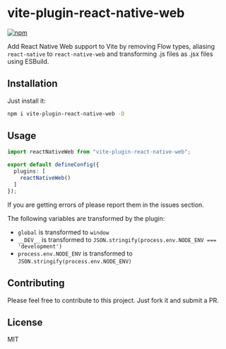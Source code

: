 # vite-plugin-react-native-web

[![npm](https://img.shields.io/npm/v/vite-plugin-react-native-web?style=flat-square)](https://www.npmjs.com/package/vite-plugin-react-native-web)

Add React Native Web support to Vite by removing Flow types, aliasing `react-native` to `react-native-web` and transforming .js files as .jsx files using ESBuild.

## Installation

Just install it:

```bash
npm i vite-plugin-react-native-web -D
```

## Usage

```typescript
import reactNativeWeb from "vite-plugin-react-native-web";

export default defineConfig({
  plugins: [
    reactNativeWeb()
  ]
});
```

If you are getting errors of please report them in the issues section.

The following variables are transformed by the plugin:
- `global` is transformed to `window`
- `__DEV__` is transformed to `JSON.stringify(process.env.NODE_ENV === 'development')`
- `process.env.NODE_ENV` is transformed to `JSON.stringify(process.env.NODE_ENV)`

## Contributing
Please feel free to contribute to this project. Just fork it and submit a PR.

## License
MIT
```
